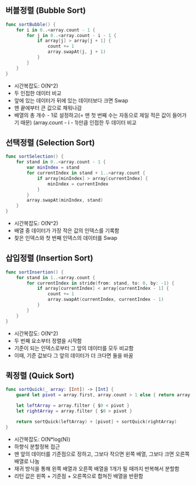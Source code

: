 ## 버블정렬 (Bubble Sort)
``` swift
func sortBubble() {
    for i in 0..<array.count - 1 {
        for j in 0..<array.count - i - 1 {
            if array[j] > array[j + 1] {
                count += 1
                array.swapAt(j, j + 1)
            }
        }
    }
}
```
- 시간복잡도: O(N^2)
- 두 인접한 데이터 비교
- 앞에 있는 데이터가 뒤에 있는 데이터보다 크면 Swap
- 맨 끝에부터 큰 값으로 채워나감
- 배열의 총 개수 - 1로 설정하고(= 맨 첫 번째 수는 자동으로 제일 적은 값이 들어가기 때문)
(array.count - i - 1)만큼 인접한 두 데이터 비교

## 선택정렬 (Selection Sort)
``` swift
func sortSelection() {
    for stand in 0..<array.count - 1 {
        var minIndex = stand
        for currentIndex in stand + 1..<array.count {
            if array[minIndex] > array[currentIndex] {
                minIndex = currentIndex
            }
        }
        array.swapAt(minIndex, stand)
    }
}
```
- 시간복잡도: O(N^2)
- 배열 중 데이터가 가장 작은 값의 인덱스를 기록함
- 찾은 인덱스와 첫 번째 인덱스의 데이터를 Swap

## 삽입정렬 (Insertion Sort)
``` swift
func sortInsertion() {
    for stand in 1..<array.count {
        for currentIndex in stride(from: stand, to: 0, by: -1) {
            if array[currentIndex] < array[currentIndex - 1] {
                count += 1
                array.swapAt(currentIndex, currentIndex - 1)
            }
        }
    }
}
```
- 시간복잡도: O(N^2)
- 두 번째 요소부터 정렬을 시작함
- 기준이 되는 인덱스로부터 그 앞의 데이터를 모두 비교함
- 이때, 기준 값보다 그 앞의 데이터가 더 크다면 둘을 바꿈

## 퀵정렬 (Quick Sort)
``` swift
func sortQuick(_ array: [Int]) -> [Int] {
    guard let pivot = array.first, array.count > 1 else { return array }

    let leftArray = array.filter { $0 < pivot }
    let rightArray = array.filter { $0 > pivot }

    return sortQuick(leftArray) + [pivot] + sortQuick(rightArray)
}
```
- 시간복잡도: O(N*log(N))
- 하향식 분할정복 접근
- 맨 앞의 데이터를 기준점으로 정하고, 그보다 작으면 왼쪽 배열, 그보다 크면 오른쪽 배열로 나눔
- 재귀 방식을 통해 왼쪽 배열과 오른쪽 배열을 1개가 될 때까지 반복해서 분할함
- 리턴 값은 왼쪽 + 기준점 + 오른쪽으로 합쳐진 배열을 반환함